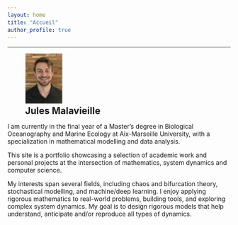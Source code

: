 ```yaml
---
layout: home
title: "Accueil"
author_profile: true
---
```

-------------------------------------------------------------
<figure class="half">
  <img src="assets/photo.png" alt="Jules Malavieille" style="width:20%">
  <figcaption style="font-size: 1.5em; font-weight: bold;">Jules Malavieille</figcaption>
</figure>

I am currently in the final year of a Master’s degree in Biological Oceanography and Marine Ecology at Aix-Marseille University, with a specialization in mathematical modelling and data analysis.

This site is a portfolio showcasing a selection of academic work and personal projects at the intersection of mathematics, system dynamics and computer science.

My interests span several fields, including chaos and bifurcation theory, stochastical modelling, and machine/deep learning. I enjoy applying rigorous mathematics to real-world problems, building tools, and exploring complex system dynamics. My goal is to design rigorous models that help understand, anticipate and/or reproduce all types of dynamics.


